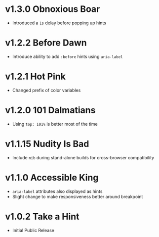 # v1.3.0 Obnoxious Boar

- Introduced a `1s` delay before popping up hints

# v1.2.2 Before Dawn

- Introduce ability to add `:before` hints using `aria-label`

# v1.2.1 Hot Pink

- Changed prefix of color variables

# v1.2.0 101 Dalmatians

- Using `top: 101%` is better most of the time

# v1.1.15 Nudity Is Bad

- Include `nib` during stand-alone builds for cross-browser compatibility

# v1.1.0 Accessible King

- `aria-label` attributes also displayed as hints
- Slight change to make responsiveness better around breakpoint

# v1.0.2 Take a Hint

- Initial Public Release
